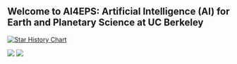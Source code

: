 ## Welcome to AI4EPS: Artificial Intelligence (AI) for Earth and Planetary Science at UC Berkeley

[![Star History Chart](https://api.star-history.com/svg?repos=AI4EPS/QuakeFlow,AI4EPS/EQNet,AI4EPS/PhaseNet,AI4EPS/GaMMA,AI4EPS/DeepDenoiser,kailaix/ADSeismic.jl,smousavi05/STEAD,smousavi05/EQTransformer,Dal-mzhang/LOC-FLOW&type=Date)](https://star-history.com/#AI4EPS/QuakeFlow&AI4EPS/EQNet&AI4EPS/PhaseNet&AI4EPS/GaMMA&AI4EPS/DeepDenoiser&kailaix/ADSeismic.jl&smousavi05/STEAD&smousavi05/EQTransformer&Dal-mzhang/LOC-FLOW&Date)

![](https://hit.yhype.me/github/profile?user_id=75299929)
![](https://komarev.com/ghpvc/?username=AI4EPS&label=VIEWS)
